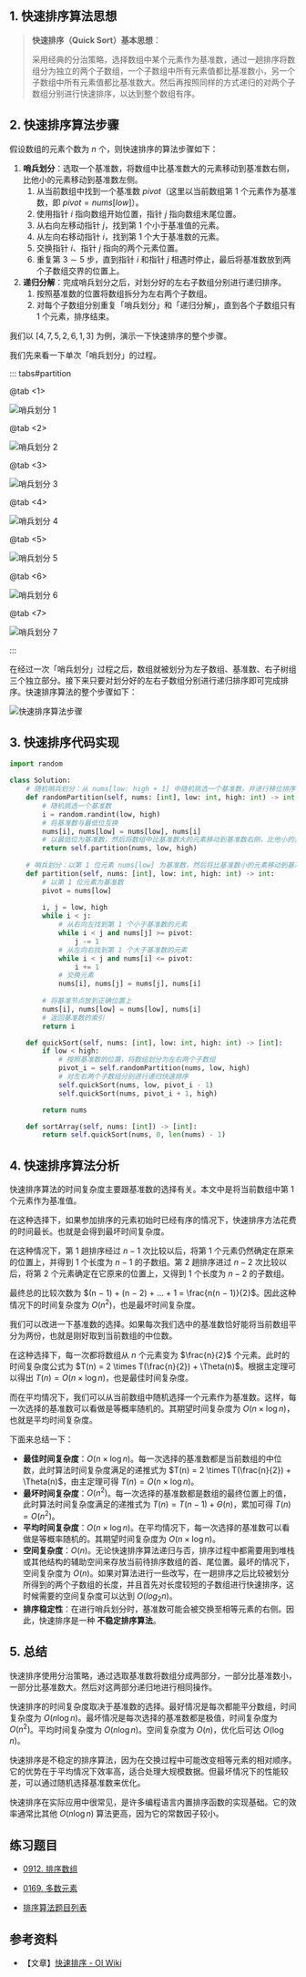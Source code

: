 ## 1. 快速排序算法思想

> **快速排序（Quick Sort）基本思想**：
>
> 采用经典的分治策略，选择数组中某个元素作为基准数，通过一趟排序将数组分为独立的两个子数组，一个子数组中所有元素值都比基准数小，另一个子数组中所有元素值都比基准数大。然后再按照同样的方式递归的对两个子数组分别进行快速排序，以达到整个数组有序。
>

## 2. 快速排序算法步骤

假设数组的元素个数为 $n$ 个，则快速排序的算法步骤如下：

1. **哨兵划分**：选取一个基准数，将数组中比基准数大的元素移动到基准数右侧，比他小的元素移动到基准数左侧。
   1. 从当前数组中找到一个基准数 $pivot$（这里以当前数组第 $1$ 个元素作为基准数，即 $pivot = nums[low]$）。
   2. 使用指针 $i$ 指向数组开始位置，指针 $j$  指向数组末尾位置。
   3. 从右向左移动指针 $j$，找到第 $1$ 个小于基准值的元素。
   4. 从左向右移动指针 $i$，找到第 $1$ 个大于基准数的元素。
   5. 交换指针 $i$、指针 $j$ 指向的两个元素位置。
   6. 重复第 $3 \sim 5$ 步，直到指针 $i$ 和指针 $j$ 相遇时停止，最后将基准数放到两个子数组交界的位置上。
2. **递归分解**：完成哨兵划分之后，对划分好的左右子数组分别进行递归排序。
   1. 按照基准数的位置将数组拆分为左右两个子数组。
   2. 对每个子数组分别重复「哨兵划分」和「递归分解」，直到各个子数组只有 $1$ 个元素，排序结束。

我们以 $[4, 7, 5, 2, 6, 1, 3]$ 为例，演示一下快速排序的整个步骤。

我们先来看一下单次「哨兵划分」的过程。

::: tabs#partition

@tab <1>

![哨兵划分 1](https://qcdn.itcharge.cn/images/20230818175908.png)

@tab <2>

![哨兵划分 2](https://qcdn.itcharge.cn/images/20230818175922.png)

@tab <3>

![哨兵划分 3](https://qcdn.itcharge.cn/images/20230818175952.png)

@tab <4>

![哨兵划分 4](https://qcdn.itcharge.cn/images/20230818180001.png)

@tab <5>

![哨兵划分 5](https://qcdn.itcharge.cn/images/20230818180009.png)

@tab <6>

![哨兵划分 6](https://qcdn.itcharge.cn/images/20230818180019.png)

@tab <7>

![哨兵划分 7](https://qcdn.itcharge.cn/images/20230818180027.png)

:::

在经过一次「哨兵划分」过程之后，数组就被划分为左子数组、基准数、右子树组三个独立部分。接下来只要对划分好的左右子数组分别进行递归排序即可完成排序。快速排序算法的整个步骤如下：

![快速排序算法步骤](https://qcdn.itcharge.cn/images/20230818153642.png)

## 3. 快速排序代码实现

```python
import random

class Solution:
    # 随机哨兵划分：从 nums[low: high + 1] 中随机挑选一个基准数，并进行移位排序
    def randomPartition(self, nums: [int], low: int, high: int) -> int:
        # 随机挑选一个基准数
        i = random.randint(low, high)
        # 将基准数与最低位互换
        nums[i], nums[low] = nums[low], nums[i]
        # 以最低位为基准数，然后将数组中比基准数大的元素移动到基准数右侧，比他小的元素移动到基准数左侧。最后将基准数放到正确位置上
        return self.partition(nums, low, high)
    
    # 哨兵划分：以第 1 位元素 nums[low] 为基准数，然后将比基准数小的元素移动到基准数左侧，将比基准数大的元素移动到基准数右侧，最后将基准数放到正确位置上
    def partition(self, nums: [int], low: int, high: int) -> int:
        # 以第 1 位元素为基准数
        pivot = nums[low]
        
        i, j = low, high
        while i < j:
            # 从右向左找到第 1 个小于基准数的元素
            while i < j and nums[j] >= pivot:
                j -= 1
            # 从左向右找到第 1 个大于基准数的元素
            while i < j and nums[i] <= pivot:
                i += 1
            # 交换元素
            nums[i], nums[j] = nums[j], nums[i]
        
        # 将基准节点放到正确位置上
        nums[i], nums[low] = nums[low], nums[i]
        # 返回基准数的索引
        return i

    def quickSort(self, nums: [int], low: int, high: int) -> [int]:
        if low < high:
            # 按照基准数的位置，将数组划分为左右两个子数组
            pivot_i = self.randomPartition(nums, low, high)
            # 对左右两个子数组分别进行递归快速排序
            self.quickSort(nums, low, pivot_i - 1)
            self.quickSort(nums, pivot_i + 1, high)

        return nums

    def sortArray(self, nums: [int]) -> [int]:
        return self.quickSort(nums, 0, len(nums) - 1)
```

## 4. 快速排序算法分析

快速排序算法的时间复杂度主要跟基准数的选择有关。本文中是将当前数组中第 $1$ 个元素作为基准值。

在这种选择下，如果参加排序的元素初始时已经有序的情况下，快速排序方法花费的时间最长。也就是会得到最坏时间复杂度。

在这种情况下，第 $1$ 趟排序经过 $n - 1$ 次比较以后，将第 $1$ 个元素仍然确定在原来的位置上，并得到 $1$ 个长度为 $n - 1$ 的子数组。第 $2$ 趟排序进过 $n - 2$ 次比较以后，将第 $2$ 个元素确定在它原来的位置上，又得到 $1$ 个长度为 $n - 2$ 的子数组。

最终总的比较次数为 $(n − 1) + (n − 2) + … + 1 = \frac{n(n − 1)}{2}$。因此这种情况下的时间复杂度为 $O(n^2)$，也是最坏时间复杂度。

我们可以改进一下基准数的选择。如果每次我们选中的基准数恰好能将当前数组平分为两份，也就是刚好取到当前数组的中位数。

在这种选择下，每一次都将数组从 $n$ 个元素变为 $\frac{n}{2}$ 个元素。此时的时间复杂度公式为 $T(n) = 2 \times T(\frac{n}{2}) + \Theta(n)$。根据主定理可以得出 $T(n) = O(n \times \log n)$，也是最佳时间复杂度。

而在平均情况下，我们可以从当前数组中随机选择一个元素作为基准数。这样，每一次选择的基准数可以看做是等概率随机的。其期望时间复杂度为 $O(n \times \log n)$，也就是平均时间复杂度。

下面来总结一下：

- **最佳时间复杂度**：$O(n \times \log n)$。每一次选择的基准数都是当前数组的中位数，此时算法时间复杂度满足的递推式为 $T(n) = 2 \times T(\frac{n}{2}) + \Theta(n)$，由主定理可得 $T(n) = O(n \times \log n)$。
- **最坏时间复杂度**：$O(n^2)$。每一次选择的基准数都是数组的最终位置上的值，此时算法时间复杂度满足的递推式为 $T(n) = T(n - 1) + \Theta(n)$，累加可得 $T(n) = O(n^2)$。
- **平均时间复杂度**：$O(n \times \log n)$。在平均情况下，每一次选择的基准数可以看做是等概率随机的。其期望时间复杂度为 $O(n \times \log n)$。
- **空间复杂度**：$O(n)$。无论快速排序算法递归与否，排序过程中都需要用到堆栈或其他结构的辅助空间来存放当前待排序数组的首、尾位置。最坏的情况下，空间复杂度为 $O(n)$。如果对算法进行一些改写，在一趟排序之后比较被划分所得到的两个子数组的长度，并且首先对长度较短的子数组进行快速排序，这时候需要的空间复杂度可以达到 $O(log_2 n)$。
- **排序稳定性**：在进行哨兵划分时，基准数可能会被交换至相等元素的右侧。因此，快速排序是一种 **不稳定排序算法**。

## 5. 总结

快速排序使用分治策略，通过选取基准数将数组分成两部分，一部分比基准数小，一部分比基准数大。然后对这两部分递归地进行相同操作。

快速排序的时间复杂度取决于基准数的选择。最好情况是每次都能平分数组，时间复杂度为 $O(n \log n)$。最坏情况是每次选择的基准数都是极值，时间复杂度为 $O(n^2)$。平均时间复杂度为 $O(n \log n)$。空间复杂度为 $O(n)$，优化后可达 $O(\log n)$。

快速排序是不稳定的排序算法，因为在交换过程中可能改变相等元素的相对顺序。它的优势在于平均情况下效率高，适合处理大规模数据。但最坏情况下的性能较差，可以通过随机选择基准数来优化。

快速排序在实际应用中很常见，是许多编程语言内置排序函数的实现基础。它的效率通常比其他 $O(n \log n)$ 算法更高，因为它的常数因子较小。

## 练习题目

- [0912. 排序数组](https://github.com/ITCharge/AlgoNote/tree/main/docs/solutions/0900-0999/sort-an-array.md)
- [0169. 多数元素](https://github.com/itcharge/AlgoNote/blob/main/docs/solutions/0100-0199/majority-element.md)

- [排序算法题目列表](https://github.com/ITCharge/AlgoNote/tree/main/docs/00_preface/00_06_categories_list.md#%E6%8E%92%E5%BA%8F%E7%AE%97%E6%B3%95%E9%A2%98%E7%9B%AE)

## 参考资料

- 【文章】[快速排序 - OI Wiki](https://oi-wiki.org/basic/quick-sort/)
